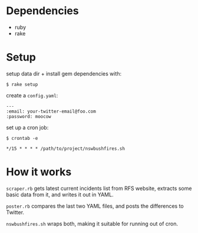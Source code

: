 Dependencies
============

 * ruby
 * rake

Setup
=====

setup data dir + install gem dependencies with: 

    $ rake setup

create a `config.yaml`:

    --- 
    :email: your-twitter-email@foo.com
    :password: moocow

set up a cron job: 

    $ crontab -e 

    */15 * * * * /path/to/project/nswbushfires.sh

How it works
============

`scraper.rb` gets latest current incidents list from RFS website, extracts some
basic data from it, and writes it out in YAML. 

`poster.rb` compares the last two YAML files, and posts the differences to 
Twitter. 

`nswbushfires.sh` wraps both, making it suitable for running out of cron. 

